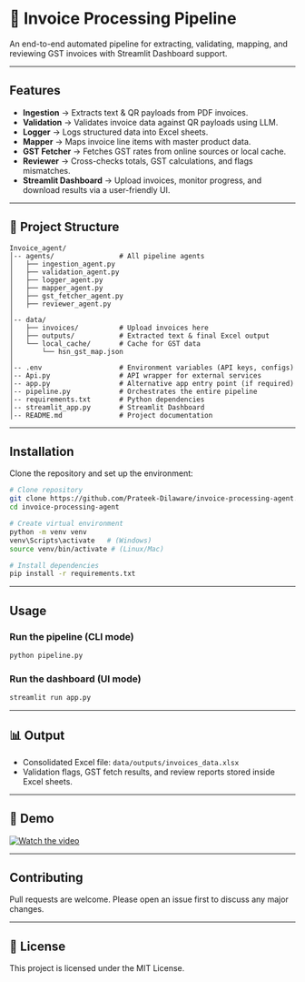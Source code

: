 # 🧾 Invoice Processing Pipeline

An end-to-end automated pipeline for extracting, validating, mapping, and reviewing GST invoices with Streamlit Dashboard support.

---

## Features

* **Ingestion** → Extracts text & QR payloads from PDF invoices.
* **Validation** → Validates invoice data against QR payloads using LLM.
* **Logger** → Logs structured data into Excel sheets.
* **Mapper** → Maps invoice line items with master product data.
* **GST Fetcher** → Fetches GST rates from online sources or local cache.
* **Reviewer** → Cross-checks totals, GST calculations, and flags mismatches.
* **Streamlit Dashboard** → Upload invoices, monitor progress, and download results via a user-friendly UI.

---

## 📂 Project Structure

```
Invoice_agent/
│-- agents/                # All pipeline agents
│   ├── ingestion_agent.py
│   ├── validation_agent.py
│   ├── logger_agent.py
│   ├── mapper_agent.py
│   ├── gst_fetcher_agent.py
│   ├── reviewer_agent.py
│
│-- data/
│   ├── invoices/          # Upload invoices here
│   ├── outputs/           # Extracted text & final Excel output
│   └── local_cache/       # Cache for GST data
│       └── hsn_gst_map.json
│
│-- .env                   # Environment variables (API keys, configs)
│-- Api.py                 # API wrapper for external services
│-- app.py                 # Alternative app entry point (if required)
│-- pipeline.py            # Orchestrates the entire pipeline
│-- requirements.txt       # Python dependencies
│-- streamlit_app.py       # Streamlit Dashboard
│-- README.md              # Project documentation

```

---

## Installation

Clone the repository and set up the environment:

```bash
# Clone repository
git clone https://github.com/Prateek-Dilaware/invoice-processing-agent.git
cd invoice-processing-agent

# Create virtual environment
python -m venv venv
venv\Scripts\activate   # (Windows)
source venv/bin/activate # (Linux/Mac)

# Install dependencies
pip install -r requirements.txt
```

---

## Usage

### Run the pipeline (CLI mode)

```bash
python pipeline.py
```


### Run the dashboard (UI mode)

```bash
streamlit run app.py
```

---

## 📊 Output

* Consolidated Excel file: `data/outputs/invoices_data.xlsx`
* Validation flags, GST fetch results, and review reports stored inside Excel sheets.

---


## 🎥 Demo

[![Watch the video](https://img.youtube.com/vi/<VIDEO_ID>/0.jpg)](demo/demo.mp4)


---

## Contributing

Pull requests are welcome. Please open an issue first to discuss any major changes.

---

## 📜 License

This project is licensed under the MIT License.

